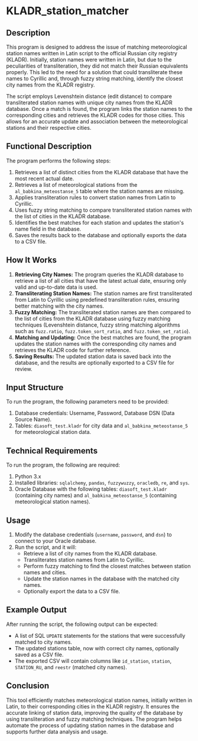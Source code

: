 # KLADR_station_matcher
## Description
This program is designed to address the issue of matching meteorological station names written in Latin script to the official Russian city registry (KLADR). Initially, station names were written in Latin, but due to the peculiarities of transliteration, they did not match their Russian equivalents properly. This led to the need for a solution that could transliterate these names to Cyrillic and, through fuzzy string matching, identify the closest city names from the KLADR registry.

The script employs Levenshtein distance (edit distance) to compare transliterated station names with unique city names from the KLADR database. Once a match is found, the program links the station names to the corresponding cities and retrieves the KLADR codes for those cities. This allows for an accurate update and association between the meteorological stations and their respective cities.

## Functional Description
The program performs the following steps:
1. Retrieves a list of distinct cities from the KLADR database that have the most recent actual date.
2. Retrieves a list of meteorological stations from the `al_babkina_meteostanse_5` table where the station names are missing.
3. Applies transliteration rules to convert station names from Latin to Cyrillic.
4. Uses fuzzy string matching to compare transliterated station names with the list of cities in the KLADR database.
5. Identifies the best matches for each station and updates the station's name field in the database.
6. Saves the results back to the database and optionally exports the data to a CSV file.

## How It Works
1. **Retrieving City Names:** The program queries the KLADR database to retrieve a list of all cities that have the latest actual date, ensuring only valid and up-to-date data is used.
2. **Transliterating Station Names:** The station names are first transliterated from Latin to Cyrillic using predefined transliteration rules, ensuring better matching with the city names.
3. **Fuzzy Matching:** The transliterated station names are then compared to the list of cities from the KLADR database using fuzzy matching techniques (Levenshtein distance, fuzzy string matching algorithms such as `fuzz.ratio`, `fuzz.token_sort_ratio`, and `fuzz.token_set_ratio`).
4. **Matching and Updating:** Once the best matches are found, the program updates the station names with the corresponding city names and retrieves the KLADR code for further reference.
5. **Saving Results:** The updated station data is saved back into the database, and the results are optionally exported to a CSV file for review.

## Input Structure
To run the program, the following parameters need to be provided:
1. Database credentials: Username, Password, Database DSN (Data Source Name).
2. Tables: `diasoft_test.kladr` for city data and `al_babkina_meteostanse_5` for meteorological station data.

## Technical Requirements
To run the program, the following are required:
1. Python 3.x
2. Installed libraries: `sqlalchemy`, `pandas`, `fuzzywuzzy`, `oracledb`, `re`, and `sys`.
3. Oracle Database with the following tables: `diasoft_test.kladr` (containing city names) and `al_babkina_meteostanse_5` (containing meteorological station names).

## Usage
1. Modify the database credentials (`username`, `password`, and `dsn`) to connect to your Oracle database.
2. Run the script, and it will:
   - Retrieve a list of city names from the KLADR database.
   - Transliterates station names from Latin to Cyrillic.
   - Perform fuzzy matching to find the closest matches between station names and cities.
   - Update the station names in the database with the matched city names.
   - Optionally export the data to a CSV file.

## Example Output
After running the script, the following output can be expected:
- A list of SQL `UPDATE` statements for the stations that were successfully matched to city names.
- The updated stations table, now with correct city names, optionally saved as a CSV file.
- The exported CSV will contain columns like `id_station`, `station`, `STATION_RU`, and `reestr` (matched city names).

## Conclusion
This tool efficiently matches meteorological station names, initially written in Latin, to their corresponding cities in the KLADR registry. It ensures the accurate linking of station data, improving the quality of the database by using transliteration and fuzzy matching techniques. The program helps automate the process of updating station names in the database and supports further data analysis and usage.
